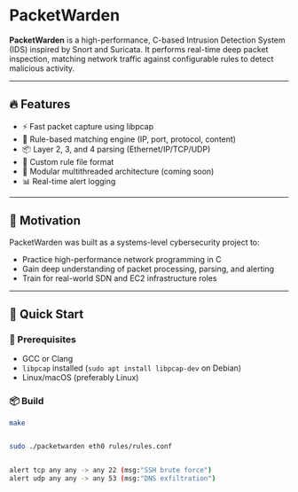 # PacketWarden

**PacketWarden** is a high-performance, C-based Intrusion Detection System (IDS) inspired by Snort and Suricata. It performs real-time deep packet inspection, matching network traffic against configurable rules to detect malicious activity.

---

## 🔥 Features

- ⚡ Fast packet capture using libpcap
- 🧠 Rule-based matching engine (IP, port, protocol, content)
- 📦 Layer 2, 3, and 4 parsing (Ethernet/IP/TCP/UDP)
- 🧾 Custom rule file format
- 🧵 Modular multithreaded architecture (coming soon)
- 📊 Real-time alert logging

---

## 🧠 Motivation

PacketWarden was built as a systems-level cybersecurity project to:
- Practice high-performance network programming in C
- Gain deep understanding of packet processing, parsing, and alerting
- Train for real-world SDN and EC2 infrastructure roles

---

## 🚀 Quick Start

### 🔧 Prerequisites

- GCC or Clang
- `libpcap` installed (`sudo apt install libpcap-dev` on Debian)
- Linux/macOS (preferably Linux)

### 📦 Build

```bash
make


sudo ./packetwarden eth0 rules/rules.conf


alert tcp any any -> any 22 (msg:"SSH brute force")
alert udp any any -> any 53 (msg:"DNS exfiltration")
